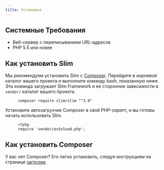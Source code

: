 ```yaml
---
title: Установка
---
```


## Системные Требования

* Веб-сервер с переписыванием URL-адресов
* PHP 5.5 или новее

## Как установить Slim

Мы рекомендуем установить Slim с [Composer](https://getcomposer.org/).
Перейдите в корневой каталог вашего проекта и выполните команду bash, показанную ниже. 
Эта команда загружает Slim Framework и ее сторонние зависимости в `vendor/` каталог вашего проекта.

<figure class="highlight"><pre>
<code class="language-bash" data-lang="bash">composer require slim/slim <span class="s2">"^3.0"</span></code>
</pre></figure>

Установите автозагрузчик Composer в свой PHP-скрипт, и вы готовы начать использовать Slim.

<figure class="highlight"><pre><code class="language-php" data-lang="php"><span class="cp">&lt;?php</span>
<span class="k">require</span> <span class="s1">'vendor/autoload.php'</span><span class="p">;</span></code></pre></figure>

## Как установить Composer

У вас нет Composer? Его легко установить, следуя инструкциям на странице [загрузки](https://getcomposer.org/download/).
